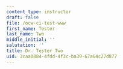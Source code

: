 ```yaml
---
content_type: instructor
draft: false
file: /ocw-ci-test-www
first_name: Tester
last_name: Two
middle_initial: ''
salutation: ''
title: Dr. Tester Two
uid: 3caa0884-4fdd-4f3c-ba39-67a64c27d877
---
```

